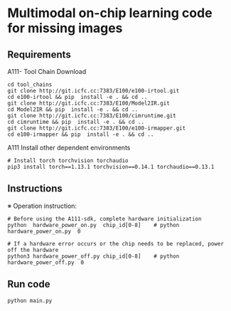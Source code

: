 # Multimodal on-chip learning code for missing images

## Requirements

A111- Tool Chain Download

```
cd tool_chains
git clone http://git.icfc.cc:7383/E100/e100-irtool.git
cd e100-irtool && pip  install -e . && cd ..
git clone http://git.icfc.cc:7383/E100/Model2IR.git
cd Model2IR && pip  install -e . && cd ..
git clone http://git.icfc.cc:7383/E100/cimruntime.git
cd cimruntime && pip  install -e . && cd ..
git clone http://git.icfc.cc:7383/E100/e100-irmapper.git
cd e100-irmapper && pip  install -e . && cd ..
```

A111 Install other dependent environments

```
# Install torch torchvision torchaudio
pip3 install torch==1.13.1 torchvision==0.14.1 torchaudio==0.13.1
```

## Instructions

※ Operation instruction:

```
# Before using the A111-sdk, complete hardware initialization
python  hardware_power_on.py  chip_id[0-8]    # python  hardware_power_on.py  0

# If a hardware error occurs or the chip needs to be replaced, power off the hardware
python3 hardware_power_off.py chip_id[0-8]    # python  hardware_power_off.py  0
```

## Run code
```
python main.py
```
